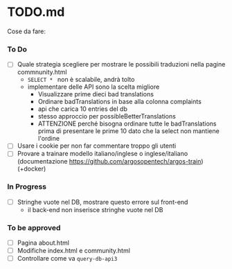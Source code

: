 # TODO.md

Cose da fare:

### To Do
- [ ] Quale strategia scegliere per mostrare le possibili traduzioni nella pagine commnunity.html
    - `SELECT * ` non è scalabile, andrà tolto
    - implementare delle API sono la scelta migliore
        - Visualizzare prime dieci bad translations
        - Ordinare badTranslations in base alla colonna complaints
        - api che carica 10 entries del db
        - stesso approccio per possibleBetterTranslations
        - ATTENZIONE perché bisogna ordinare tutte le badTranslations prima di presentare le prime 10 dato che la select non mantiene l'ordine
- [ ] Usare i cookie per non far commentare troppo gli utenti
- [ ] Provare a trainare modello italiano/inglese o inglese/italiano (documentazione https://github.com/argosopentech/argos-train) (+docker)

### In Progress
- [ ] Stringhe vuote nel DB, mostrare questo errore sul front-end
    -   il back-end non inserisce stringhe vuote nel DB

### To be approved
- [ ] Pagina about.html
- [ ] Modifiche index.html e community.html
- [ ] Controllare come va `query-db-api3`
